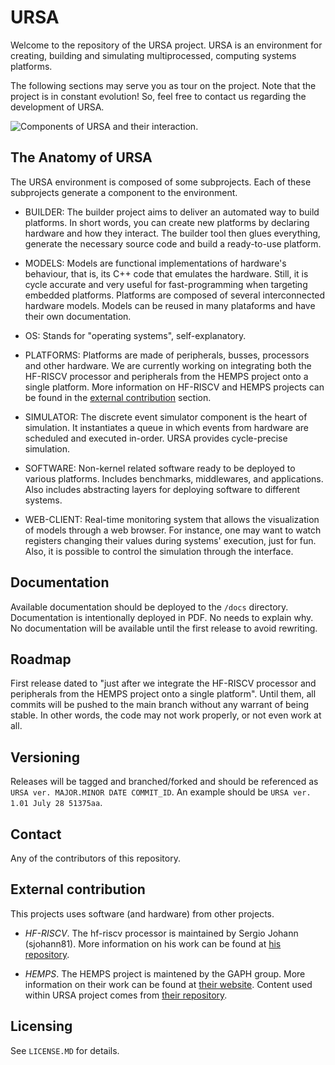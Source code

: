 # URSA

Welcome to the repository of the URSA project. URSA is an environment for creating, building and simulating multiprocessed, computing systems platforms.

The following sections may serve you as tour on the project. Note that the project is in constant evolution! So, feel free to contact us regarding the development of URSA.

![Components of URSA and their interaction.](https://github.com/andersondomingues/ursa/blob/master/web-client/figs/URSA.png?raw=true)

## The Anatomy of URSA

The URSA environment is composed of some subprojects. Each of these subprojects generate a component to the environment. 

- BUILDER: The builder project aims to deliver an automated way to build platforms. In short words, you can create new platforms by declaring hardware and how they interact. The builder tool then glues everything, generate the necessary source code and build a ready-to-use platform.

- MODELS: Models are functional implementations of hardware's behaviour, that is, its C++ code that emulates the hardware. Still, it is cycle accurate and very useful for fast-programming when targeting embedded platforms. Platforms are composed of several interconnected hardware models. Models can be reused in many plataforms and have their own documentation.

- OS: Stands for "operating systems", self-explanatory.

- PLATFORMS: Platforms are made of peripherals, busses, processors and other hardware. We are currently working on integrating both the HF-RISCV processor and peripherals from the HEMPS project onto a single platform. More information on HF-RISCV and HEMPS projects can be found in the [external contribution](#external-contribution) section. 

- SIMULATOR: The discrete event simulator component is the heart of simulation. It instantiates a queue in which events from hardware are scheduled and executed in-order. URSA provides cycle-precise simulation.

- SOFTWARE: Non-kernel related software ready to be deployed to various platforms. Includes benchmarks, middlewares, and applications. Also includes abstracting layers for deploying software to different systems.

- WEB-CLIENT: Real-time monitoring system that allows the visualization of models through a web browser. For instance, one may want to watch registers changing their values during systems' execution, just for fun. Also, it is possible to control the simulation through the interface.

## Documentation

Available documentation should be deployed to the ``/docs`` directory. Documentation is intentionally deployed in PDF. No needs to explain why. No documentation will be available until the first release to avoid rewriting.

## Roadmap

First release dated to "just after we integrate the HF-RISCV processor and peripherals from the HEMPS project onto a single platform". Until them, all commits will be pushed to the main branch without any warrant of being stable. In other words, the code may not work properly, or not even work at all.

## Versioning

Releases will be tagged and branched/forked and should be referenced as ``URSA ver. MAJOR.MINOR DATE COMMIT_ID``. An example should be ``URSA ver. 1.01 July 28 51375aa``.

## Contact

Any of the contributors of this repository.

## External contribution

This projects uses software (and hardware) from other projects. 

- *HF-RISCV*. The hf-riscv processor is maintained by Sergio Johann (sjohann81). More information on his work can be found at [his repository](https://github.com/sjohann81/hf-risc). 

- *HEMPS*. The HEMPS project is maintened by the GAPH group. More information on their work can be found at [their website](http://www.inf.pucrs.br/hemps/getting_started.html). Content used within URSA project comes from [their repository](https://github.com/GaphGroup/hemps).

## Licensing

See ``LICENSE.MD`` for details. 

